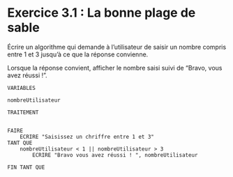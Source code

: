 # Exercice 3.1 : La bonne plage de sable
Écrire un algorithme qui demande à l’utilisateur de saisir un nombre compris entre 1 et 3 jusqu’à ce que la réponse convienne.

Lorsque la réponse convient, afficher le nombre saisi suivi de “Bravo, vous avez réussi !”.



```
VARIABLES

nombreUtilisateur
```

```
TRAITEMENT


FAIRE
	ECRIRE "Saisissez un chriffre entre 1 et 3"
TANT QUE
	nombreUtilisateur < 1 || nombreUtilisateur > 3
		ECRIRE "Bravo vous avez réussi ! ", nombreUtilisateur
		
FIN TANT QUE